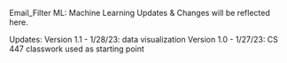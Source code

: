 Email_Filter
ML: Machine Learning Updates & Changes will be reflected here.

Updates:
Version 1.1 - 1/28/23: data visualization 
Version 1.0 - 1/27/23: CS 447 classwork used as starting point
